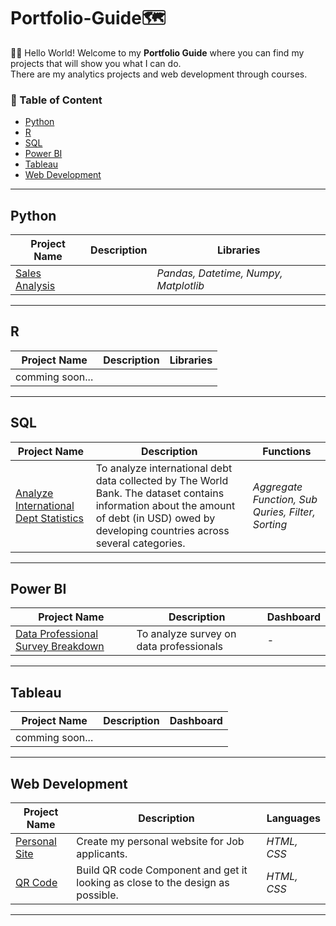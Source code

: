 # Portfolio-Guide:world_map:

:raising_hand_woman:	Hello World! Welcome to my **Portfolio Guide** where you can find my projects that will show you what I can do.
<br />
There are my analytics projects and web development through courses.

### :flight_departure: Table of Content
- [Python](#python)
- [R](#r)
- [SQL](#sql)
- [Power BI](#power-bi)
- [Tableau](#tableau)
- [Web Development](#web-development)

***

## Python
| Project Name | Description | Libraries |
|---|---|---|
| [Sales Analysis](https://datalore.jetbrains.com/view/notebook/yJTIi3RnNAg2EJv2b7LZ5w)| | _Pandas, Datetime, Numpy, Matplotlib_ |

***

## R
| Project Name | Description | Libraries |
|---|---|---|
| comming soon... | | |

***

## SQL
| Project Name | Description | Functions |
|---|---|---|
| [Analyze International Dept Statistics](https://github.com/wareenan/Analyze-International-Debt-Statistics) | To analyze international debt data collected by The World Bank. The dataset contains information about the amount of debt (in USD) owed by developing countries across several categories. | _Aggregate Function, Sub Quries, Filter, Sorting_ |

***

## Power BI
| Project Name | Description | Dashboard |
|---|---|---|
| [Data Professional Survey Breakdown](https://github.com/wareenan/Data-Professional-Survey-Breakdown.git)|To analyze survey on data professionals|-|


***

## Tableau
| Project Name | Description | Dashboard |
|---|---|---|
| comming soon... | | |


***

## Web Development
| Project Name | Description | Languages |
|---|---|---|
| [Personal Site](https://github.com/wareenan/Personal-Website) | Create my personal website for Job applicants. | _HTML, CSS_ |
| [QR Code](https://github.com/wareenan/qr-code-challenge)| Build QR code Component and get it looking as close to the design as possible. | _HTML, CSS_|

***
